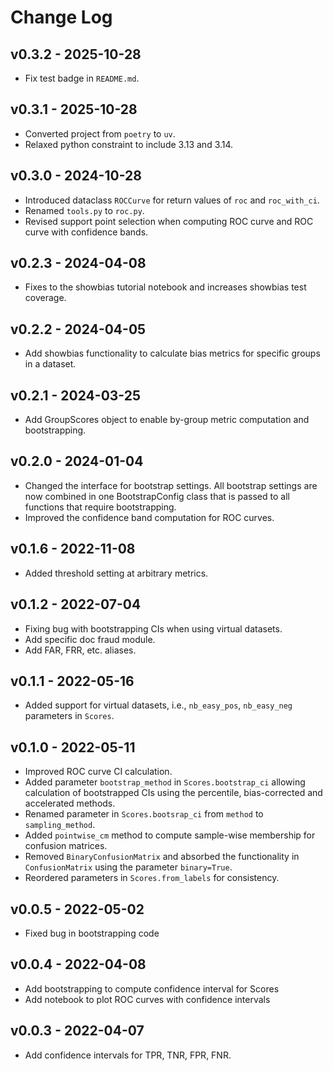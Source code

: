# Change Log

## v0.3.2 - 2025-10-28

- Fix test badge in `README.md`.

## v0.3.1 - 2025-10-28

- Converted project from `poetry` to `uv`.
- Relaxed python constraint to include 3.13 and 3.14.

## v0.3.0 - 2024-10-28

- Introduced dataclass `ROCCurve` for return values of `roc` and `roc_with_ci`.
- Renamed `tools.py` to `roc.py`.
- Revised support point selection when computing ROC curve and ROC curve with 
  confidence bands.

## v0.2.3 - 2024-04-08

- Fixes to the showbias tutorial notebook and increases showbias test coverage.

## v0.2.2 - 2024-04-05

- Add showbias functionality to calculate bias metrics for specific groups in a dataset.

## v0.2.1 - 2024-03-25

- Add GroupScores object to enable by-group metric computation and bootstrapping.

## v0.2.0 - 2024-01-04

- Changed the interface for bootstrap settings. All bootstrap settings are now combined
  in one BootstrapConfig class that is passed to all functions that require 
  bootstrapping.
- Improved the confidence band computation for ROC curves.

## v0.1.6 - 2022-11-08

- Added threshold setting at arbitrary metrics.

## v0.1.2 - 2022-07-04

- Fixing bug with bootstrapping CIs when using virtual datasets.
- Add specific doc fraud module.
- Add FAR, FRR, etc. aliases.

## v0.1.1 - 2022-05-16

- Added support for virtual datasets, i.e., `nb_easy_pos`, `nb_easy_neg` parameters
  in `Scores`.

## v0.1.0 - 2022-05-11

- Improved ROC curve CI calculation.
- Added parameter `bootstrap_method` in `Scores.bootstrap_ci` allowing calculation
  of bootstrapped CIs using the percentile, bias-corrected and accelerated methods.
- Renamed parameter in `Scores.bootsrap_ci` from `method` to `sampling_method`.
- Added `pointwise_cm` method to compute sample-wise membership for confusion matrices.
- Removed `BinaryConfusionMatrix` and absorbed the functionality in `ConfusionMatrix` 
  using the parameter `binary=True`.
- Reordered parameters in `Scores.from_labels` for consistency.

## v0.0.5 - 2022-05-02

- Fixed bug in bootstrapping code

## v0.0.4 - 2022-04-08

- Add bootstrapping to compute confidence interval for Scores
- Add notebook to plot ROC curves with confidence intervals

## v0.0.3 - 2022-04-07

- Add confidence intervals for TPR, TNR, FPR, FNR.
